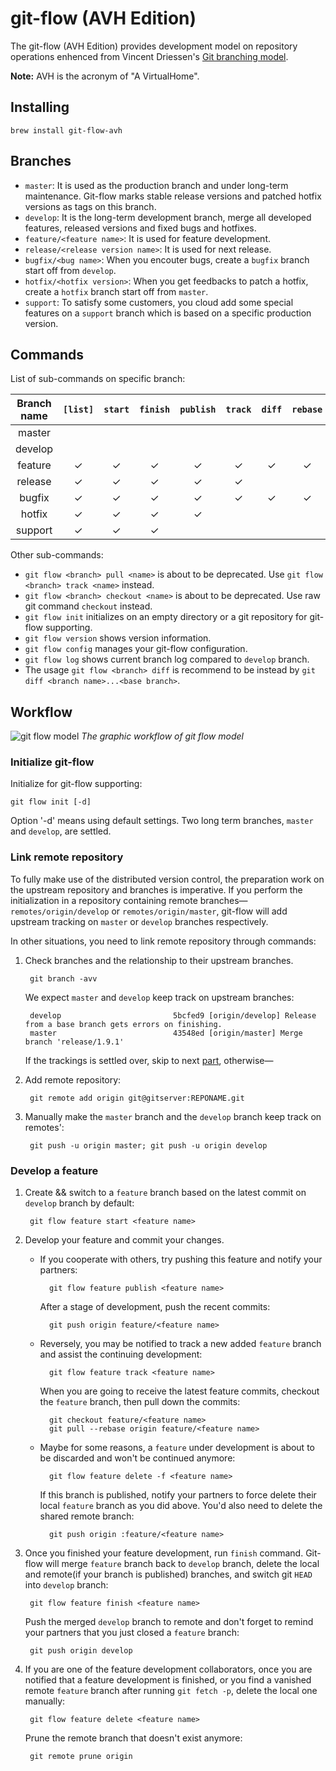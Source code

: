 # git-flow (AVH Edition)

The git-flow (AVH Edition) provides development model on repository operations enhenced from Vincent Driessen's [Git branching model](http://nvie.com/posts/a-successful-git-branching-model/). 

**Note:** AVH is the acronym of "A VirtualHome".

## Installing

    brew install git-flow-avh

## Branches

* `master`: It is used as the production branch and under long-term maintenance. Git-flow marks stable release versions and patched hotfix versions as tags on this branch.
* `develop`: It is the long-term development branch, merge all developed features, released versions and fixed bugs and hotfixes. 
* `feature/<feature name>`: It is used for feature development.
* `release/<release version name>`: It is used for next release.
* `bugfix/<bug name>`: When you encouter bugs, create a `bugfix` branch start off from `develop`.
* `hotfix/<hotfix version>`: When you get feedbacks to patch a hotfix, create a `hotfix` branch start off from `master`.
* `support`: To satisfy some customers, you cloud add some special features on a `support` branch which is based on a specific production version.

## Commands

List of sub-commands on specific branch:

Branch name | `[list]` | `start` | `finish` | `publish` | `track` | `diff` | `rebase` | `delete`
:---------: | :------: | :------:|:-------: | :-------: | :-----: | :----: | :------: | :-----:
master      |          |         |          |           |         |        |          |
develop     |          |         |          |           |         |        |          |
feature     | &check;  | &check; | &check;  | &check;   | &check; | &check;| &check;  | &check;
release     | &check;  | &check; | &check;  | &check;   | &check; |        |          | &check;
bugfix      | &check;  | &check; | &check;  | &check;   | &check; | &check;| &check;  | &check;
hotfix      | &check;  | &check; | &check;  | &check;   |         |        |          | &check;
support     | &check;  | &check; | &check;  |           |         |        |          |

Other sub-commands:
* `git flow <branch> pull <name>` is about to be deprecated. Use `git flow <branch> track <name>` instead.
* `git flow <branch> checkout <name>` is about to be deprecated. Use raw git command `checkout` instead.
* `git flow init` initializes on an empty directory or a git repository for git-flow supporting.
* `git flow version` shows version information.
* `git flow config` manages your git-flow configuration.
* `git flow log` shows current branch log compared to `develop` branch.
* The usage `git flow <branch> diff` is recommend to be instead by `git diff <branch name>...<base branch>`.

## Workflow

![git flow model](http://nvie.com/img/git-model@2x.png)
*The graphic workflow of git flow model*

### Initialize git-flow

Initialize for git-flow supporting:

    git flow init [-d]

Option '-d' means using default settings. Two long term branches, `master` and `develop`, are settled.

### Link remote repository

To fully make use of the distributed version control, the preparation work on the upstream repository and branches is imperative. If you perform the initialization in a repository containing remote branches—`remotes/origin/develop` or `remotes/origin/master`, git-flow will add upstream tracking on `master` or `develop` branches respectively.

In other situations, you need to link remote repository through commands:

1. Check branches and the relationship to their upstream branches.

        git branch -avv

    We expect `master` and `develop` keep track on upstream branches:

        develop                         5bcfed9 [origin/develop] Release from a base branch gets errors on finishing.
        master                          43548ed [origin/master] Merge branch 'release/1.9.1'

    If the trackings is settled over, skip to next [part](#develop-a-feature), otherwise—

2. Add remote repository:

        git remote add origin git@gitserver:REPONAME.git

3. Manually make the `master` branch and the `develop` branch keep track on remotes':

        git push -u origin master; git push -u origin develop

### Develop a feature

1. Create && switch to a `feature` branch based on the latest commit on `develop` branch by default:

        git flow feature start <feature name>

2. Develop your feature and commit your changes.

    * If you cooperate with others, try pushing this feature and notify your partners:

            git flow feature publish <feature name>

        After a stage of development, push the recent commits:

            git push origin feature/<feature name>

    * Reversely, you may be notified to track a new added `feature` branch and assist the continuing development:

            git flow feature track <feature name>

        When you are going to receive the latest feature commits, checkout the `feature` branch, then pull down the commits:

            git checkout feature/<feature name>
            git pull --rebase origin feature/<feature name>

    * Maybe for some reasons, a `feature` under development is about to be discarded and won't be continued anymore:

            git flow feature delete -f <feature name>

        If this branch is published, notify your partners to force delete their local `feature` branch as you did above. You'd also need to delete the shared remote branch:

            git push origin :feature/<feature name>

3. Once you finished your feature development, run `finish` command. Git-flow will merge `feature` branch back to `develop` branch, delete the local and remote(if your branch is published) branches, and switch git `HEAD` into `develop` branch:

        git flow feature finish <feature name>

    Push the merged `develop` branch to remote and don't forget to remind your partners that you just closed a `feature` branch:

        git push origin develop

4. If you are one of the feature development collaborators, once you are notified that a feature development is finished, or you find a vanished remote `feature` branch after running `git fetch -p`, delete the local one manually:

        git flow feature delete <feature name>

    Prune the remote branch that doesn't exist anymore:

        git remote prune origin

